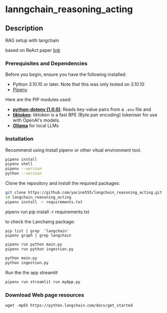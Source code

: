 # lanngchain_reasoning_acting

## Description

RAG setup with langchain

based on ReAct paper [link](https://arxiv.org/abs/2210.03629)

### Prerequisites and Dependencies

Before you begin, ensure you have the following installed:
- Python 3.10.10 or later. Note that this was only tested on 3.10.10
- [Pipenv](https://pipenv.pypa.io/en/latest/) 


Here are the PIP modules used:

- [**python-dotenv (1.0.0)**](https://pypi.org/project/python-dotenv/1.0.0/): Reads key-value pairs from a `.env` file and 
- [**tiktoken**](https://pypi.org/project/tiktoken/): tiktoken is a fast BPE (Byte pair encoding) tokeniser for use with OpenAI's models.
- [**Ollama**](https://ollama.ai/) for local LLMs

### Installation


Recommend using Install pipenv or other vitual environment tool. 

```bash
pipenv install
pipenv shell
pipenv --version
python --version
```


Clone the repository and install the required packages:

```bash
git clone https://github.com/yacine555/langchain_reasoning_acting.git
cd langchain_reasoning_acting
pipenv install -r requirements.txt
```

pipenv run pip install -r requirements.txt

to check the Lanchaing package:

```
pip list | grep  'langchain'
pipenv graph | grep langchain
```

```bash
pipenv run python main.py
pipenv run python ingestion.py
```

```bash
python main.py
python ingestion.py
```

Run the the app streamlit
```bash
pipenv run streamlit run myApp.py
```

### Download Web page resources

```
wget -mpEk https://python.langchain.com/docs/get_started
```